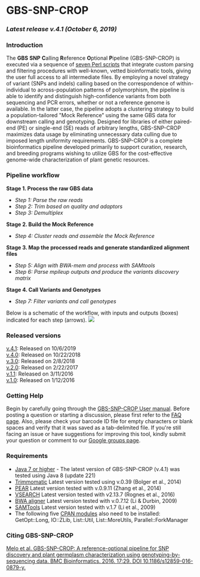 # GBS-SNP-CROP

### *Latest release v.4.1 (October 6, 2019)*

### Introduction
The **GBS** **SNP** **C**alling **R**eference **O**ptional **P**ipeline (GBS-SNP-CROP) is executed via a sequence of [seven Perl scripts][4] that integrate custom parsing and filtering procedures with well-known, vetted bioinformatic tools, giving the user full access to all intermediate files. By employing a novel strategy of variant (SNPs and indels) calling based on the correspondence of within-individual to across-population patterns of polymorphism, the pipeline is able to identify and distinguish high-confidence variants from both sequencing and PCR errors, whether or not a reference genome is available. In the latter case, the pipeline adopts a clustering strategy to build a population-tailored "Mock Reference" using the same GBS data for downstream calling and genotyping. Designed for libraries of either paired-end (PE) or single-end (SE) reads of arbitrary lengths, GBS-SNP-CROP maximizes data usage by eliminating unnecessary data culling due to imposed length uniformity requirements. GBS-SNP-CROP is a complete bioinformatics pipeline developed primarily to support curation, research, and breeding programs wishing to utilize GBS for the cost-effective genome-wide characterization of plant genetic resources.

### Pipeline workflow
**Stage 1. Process the raw GBS data**  
- *Step 1: Parse the raw reads*  
- *Step 2: Trim based on quality and adaptors*  
- *Step 3: Demultiplex*

**Stage 2. Build the Mock Reference**   
- *Step 4: Cluster reads and assemble the Mock Reference*

**Stage 3. Map the processed reads and generate standardized alignment files**  
- *Step 5: Align with BWA-mem and process with SAMtools*  
- *Step 6: Parse mpileup outputs and produce the variants discovery matrix*

**Stage 4. Call Variants and Genotypes**  
- *Step 7: Filter variants and call genotypes*

Below is a schematic of the workflow, with inputs and outputs (boxes) indicated for each step (arrows). 
![](https://github.com/halelab/GBS-SNP-CROP/blob/master/images/workflow.jpg)

### Released versions
[v.4.1][19]: Released on 10/6/2019  
[v.4.0][18]: Released on 10/22/2018  
[v.3.0][16]: Released on 2/8/2018  
[v.2.0][14]: Released on 2/22/2017  
[v.1.1][13]: Released on 3/11/2016  
[v.1.0][12]: Released on 1/12/2016

### Getting Help
Begin by carefully going through the [GBS-SNP-CROP User manual][2]. Before posting a question or starting a discussion, please first refer to the [FAQ page][17]. Also, please check your barcode ID file for empty characters or blank spaces and verify that it was saved as a tab-delimited file. If you're still facing an issue or have suggestions for improving this tool, kindly submit your question or comment to our [Google groups page][5].

### Requirements
* [Java 7 or higher][6] - The latest version of GBS-SNP-CROP (v.4.1) was tested using Java 8 (update 221)
* [Trimmomatic][7] Latest version tested using v.0.39 (Bolger et al., 2014)
* [PEAR][8] Latest version tested with v.0.9.11 (Zhang et al., 2014)
* [VSEARCH][9] Latest version tested with v2.13.7 (Rognes et al., 2016)
* [BWA aligner][10] Latest version tested with v.0.7.12 (Li & Durbin, 2009)
* [SAMTools][11] Latest version tested with v.1.7 (Li et al., 2009)
* The following five [CPAN modules][20] also need to be installed: GetOpt::Long, IO::ZLib, List::Util, List::MoreUtils, Parallel::ForkManager

### Citing GBS-SNP-CROP
[Melo et al. GBS-SNP-CROP: A reference-optional pipeline for SNP discovery and plant germplasm characterization using genotyping-by-sequencing data. BMC Bioinformatics. 2016. 17:29. DOI 10.1186/s12859-016-0879-y.][1]

[1]:https://bmcbioinformatics.biomedcentral.com/articles/10.1186/s12859-016-0879-y
[2]:https://github.com/halelab/GBS-SNP-CROP/wiki/GBS-SNP-CROP-User-Manual-(v.4.1)
[3]:http://www.halelab.org
[4]:https://github.com/halelab/GBS-SNP-CROP/tree/master/GBS-SNP-CROP-scripts
[5]:https://groups.google.com/forum/#!forum/gbs-snp-crop
[6]:https://www.java.com/en/
[7]:http://www.usadellab.org/cms/?page=trimmomatic
[8]:https://www.h-its.org/en/research/sco/software/#NextGenerationSequencingSequenceAnalysis
[9]: https://github.com/torognes/vsearch
[10]:http://bio-bwa.sourceforge.net
[11]:http://samtools.sourceforge.net
[12]:https://github.com/halelab/GBS-SNP-CROP/releases/tag/v.1.0
[13]:https://github.com/halelab/GBS-SNP-CROP/releases/tag/v.1.1
[14]:https://github.com/halelab/GBS-SNP-CROP/releases/tag/v.2.0
[15]:http://www.usadellab.org/cms/uploads/supplementary/Trimmomatic/TrimmomaticManual_V0.32.pdf
[16]:https://github.com/halelab/GBS-SNP-CROP/releases/tag/v.3.0
[17]:https://github.com/halelab/GBS-SNP-CROP/wiki/Frequently-Asked-Questions-(FAQs)
[18]:https://github.com/halelab/GBS-SNP-CROP/releases/tag/v.4.0
[19]:https://github.com/halelab/GBS-SNP-CROP/releases/tag/v.4.1
[20]:http://www.cpan.org/modules/index.html
